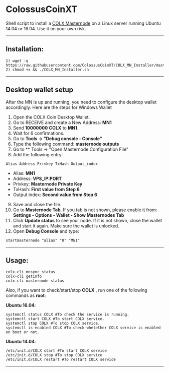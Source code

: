 # ColossusCoinXT
Shell script to install a [COLX Masternode](http://colossuscoinxt.org/) on a Linux server running Ubuntu 14.04 or 16.04. Use it on your own risk.

***
## Installation:
```
1) wget -q https://raw.githubusercontent.com/ColossusCoinXT/COLX_MN_Installer/master/COLX_MN_Installer.sh
2) chmod +x && ./COLX_MN_Installer.sh
```
***

## Desktop wallet setup

After the MN is up and running, you need to configure the desktop wallet accordingly. Here are the steps for Windows Wallet
1. Open the COLX Coin Desktop Wallet.
2. Go to RECEIVE and create a New Address: **MN1**
3. Send **10000000** **COLX** to **MN1**.
4. Wait for 6 confirmations.
5. Go to **Tools -> "Debug console - Console"**
6. Type the following command: **masternode outputs**
7. Go to  ** Tools -> "Open Masternode Configuration File"
8. Add the following entry:
```
Alias Address Privkey TxHash Output_index
```
* Alias: **MN1**
* Address: **VPS_IP:PORT**
* Privkey: **Masternode Private Key**
* TxHash: **First value from Step 6**
* Output index:  **Second value from Step 6**
9. Save and close the file.
10. Go to **Masternode Tab**. If you tab is not shown, please enable it from: **Settings - Options - Wallet - Show Masternodes Tab**
11. Click **Update status** to see your node. If it is not shown, close the wallet and start it again. Make sure the wallet is unlocked.
12. Open **Debug Console** and type:
```
startmasternode "alias" "0" "MN1"
```
***

## Usage:
```
colx-cli mnsync status
colx-cli getinfo
colx-cli masternode status
```

Also, if you want to check/start/stop **COLX** , run one of the following commands as **root**:

**Ubuntu 16.04**:
```
systemctl status COLX #To check the service is running.
systemctl start COLX #To start COLX service.
systemctl stop COLX #To stop COLX service.
systemctl is-enabled COLX #To check whetether COLX service is enabled on boot or not.
```
**Ubuntu 14.04**:  
```
/etc/init.d/COLX start #To start COLX service
/etc/init.d/COLX stop #To stop COLX service
/etc/init.d/COLX restart #To restart COLX service
```

***
